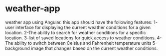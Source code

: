 # weather-app
weather app using Angular.
this app should have the following features:
1- user interface for displaying the current weather conditions for a given location.
2-The ability to search for weather conditions for a specific location.
3-list of saved locations for quick access to weather conditions.
4-The ability to switch between Celsius and Fahrenheit temperature units 5-background image that changes based on the current weather conditions.
